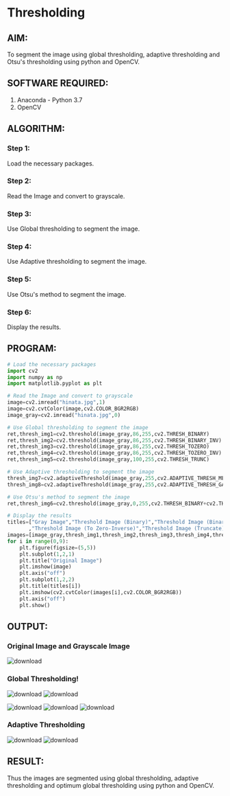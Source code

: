 # Thresholding
## AIM:
To segment the image using global thresholding, adaptive thresholding and Otsu's thresholding using python and OpenCV.

## SOFTWARE REQUIRED:
1. Anaconda - Python 3.7
2. OpenCV

## ALGORITHM:

### Step 1:
Load the necessary packages.

### Step 2:
Read the Image and convert to grayscale.

### Step 3:
Use Global thresholding to segment the image.

### Step 4:
Use Adaptive thresholding to segment the image.

### Step 5:
Use Otsu's method to segment the image.

### Step 6:
Display the results.

## PROGRAM:
```python
# Load the necessary packages
import cv2
import numpy as np
import matplotlib.pyplot as plt

# Read the Image and convert to grayscale
image=cv2.imread("hinata.jpg",1)
image=cv2.cvtColor(image,cv2.COLOR_BGR2RGB)
image_gray=cv2.imread("hinata.jpg",0)

# Use Global thresholding to segment the image
ret,thresh_img1=cv2.threshold(image_gray,86,255,cv2.THRESH_BINARY)
ret,thresh_img2=cv2.threshold(image_gray,86,255,cv2.THRESH_BINARY_INV)
ret,thresh_img3=cv2.threshold(image_gray,86,255,cv2.THRESH_TOZERO)
ret,thresh_img4=cv2.threshold(image_gray,86,255,cv2.THRESH_TOZERO_INV)
ret,thresh_img5=cv2.threshold(image_gray,100,255,cv2.THRESH_TRUNC)

# Use Adaptive thresholding to segment the image
thresh_img7=cv2.adaptiveThreshold(image_gray,255,cv2.ADAPTIVE_THRESH_MEAN_C,cv2.THRESH_BINARY,11,2)
thresh_img8=cv2.adaptiveThreshold(image_gray,255,cv2.ADAPTIVE_THRESH_GAUSSIAN_C,cv2.THRESH_BINARY,11,2)

# Use Otsu's method to segment the image 
ret,thresh_img6=cv2.threshold(image_gray,0,255,cv2.THRESH_BINARY+cv2.THRESH_OTSU)

# Display the results
titles=["Gray Image","Threshold Image (Binary)","Threshold Image (Binary Inverse)","Threshold Image (To Zero)"
       ,"Threshold Image (To Zero-Inverse)","Threshold Image (Truncate)","Otsu","Adaptive Threshold (Mean)","Adaptive Threshold (Gaussian)"]
images=[image_gray,thresh_img1,thresh_img2,thresh_img3,thresh_img4,thresh_img5,thresh_img6,thresh_img7,thresh_img8]
for i in range(0,9):
    plt.figure(figsize=(5,5))
    plt.subplot(1,2,1)
    plt.title("Original Image")
    plt.imshow(image)
    plt.axis("off")
    plt.subplot(1,2,2)
    plt.title(titles[i])
    plt.imshow(cv2.cvtColor(images[i],cv2.COLOR_BGR2RGB))
    plt.axis("off")
    plt.show()
```
## OUTPUT:

### Original Image and Grayscale Image
![download](https://user-images.githubusercontent.com/75235369/234524721-ee03bee7-4da2-4019-a6ea-445de62fcb61.png)



### Global Thresholding!
![download](https://user-images.githubusercontent.com/75235369/234796979-cf360597-f295-4e2e-ac94-e528164e699f.png)
![download](https://user-images.githubusercontent.com/75235369/234797534-e3294914-1a45-4aca-8aac-df94a4819ba8.png)

![download](https://user-images.githubusercontent.com/75235369/234794849-04c40827-1ddb-4d57-a98f-e48ed3ea38c8.png)
![download](https://user-images.githubusercontent.com/75235369/234794940-7a5b8317-c25e-4f33-97b9-5b993ff1db3d.png)
![download](https://user-images.githubusercontent.com/75235369/234796920-9bb888cb-2197-400c-a218-080d1baa6c20.png)




### Adaptive Thresholding

![download](https://github.com/adhil284/Thresholding/assets/75235369/8b566656-c61b-4411-a636-ef06e91fe4ed)
![download](https://github.com/adhil284/Thresholding/assets/75235369/1ce7ac3a-0e4d-45bf-9fd2-8d9f1a78d9ff)


## RESULT:
Thus the images are segmented using global thresholding, adaptive thresholding and optimum global thresholding using python and OpenCV.
